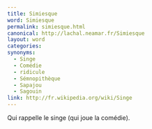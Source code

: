 ```yaml
---
title: Simiesque
word: Simiesque
permalink: simiesque.html
canonical: http://lachal.neamar.fr/Simiesque
layout: word
categories:
synonyms:
  - Singe
  - Comédie
  - ridicule
  - Sémnopithèque
  - Sapajou
  - Sagouin
link: http://fr.wikipedia.org/wiki/Singe
---
```


Qui rappelle le singe (qui joue la comédie).

